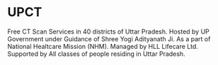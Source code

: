 # UPCT
Free CT Scan Services in 40 districts of Uttar Pradesh.
Hosted by UP Government under Guidance of Shree Yogi Adityanath Ji.
As a part of National Healtcare Mission (NHM).
Managed by HLL Lifecare Ltd.
Supported by All classes of people residing in Uttar Pradesh.